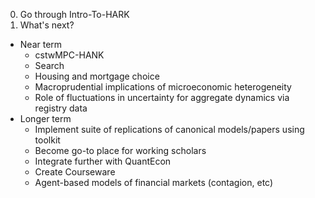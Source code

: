 
0. Go through Intro-To-HARK
0. What's next?
  * Near term
	   * cstwMPC-HANK
       * Search
	   * Housing and mortgage choice
	   * Macroprudential implications of microeconomic heterogeneity
	   * Role of fluctuations in uncertainty for aggregate dynamics via registry data
   * Longer term
	   * Implement suite of replications of canonical models/papers using toolkit
	   * Become go-to place for working scholars
	   * Integrate further with QuantEcon
	   * Create Courseware
	   * Agent-based models of financial markets (contagion, etc)
	   
